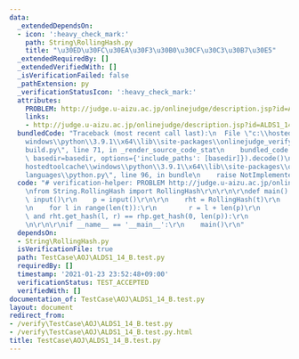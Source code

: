 ```yaml
---
data:
  _extendedDependsOn:
  - icon: ':heavy_check_mark:'
    path: String\RollingHash.py
    title: "\u30ED\u30FC\u30EA\u30F3\u30B0\u30CF\u30C3\u30B7\u30E5"
  _extendedRequiredBy: []
  _extendedVerifiedWith: []
  _isVerificationFailed: false
  _pathExtension: py
  _verificationStatusIcon: ':heavy_check_mark:'
  attributes:
    PROBLEM: http://judge.u-aizu.ac.jp/onlinejudge/description.jsp?id=ALDS1_14_B
    links:
    - http://judge.u-aizu.ac.jp/onlinejudge/description.jsp?id=ALDS1_14_B
  bundledCode: "Traceback (most recent call last):\n  File \"c:\\hostedtoolcache\\\
    windows\\python\\3.9.1\\x64\\lib\\site-packages\\onlinejudge_verify\\documentation\\\
    build.py\", line 71, in _render_source_code_stat\n    bundled_code = language.bundle(stat.path,\
    \ basedir=basedir, options={'include_paths': [basedir]}).decode()\n  File \"c:\\\
    hostedtoolcache\\windows\\python\\3.9.1\\x64\\lib\\site-packages\\onlinejudge_verify\\\
    languages\\python.py\", line 96, in bundle\n    raise NotImplementedError\nNotImplementedError\n"
  code: "# verification-helper: PROBLEM http://judge.u-aizu.ac.jp/onlinejudge/description.jsp?id=ALDS1_14_B\r\
    \nfrom String.RollingHash import RollingHash\r\n\r\n\r\ndef main():\r\n    t =\
    \ input()\r\n    p = input()\r\n\r\n    rht = RollingHash(t)\r\n    rhp = RollingHash(p)\r\
    \n    for l in range(len(t)):\r\n        r = l + len(p)\r\n        if r <= len(t)\
    \ and rht.get_hash(l, r) == rhp.get_hash(0, len(p)):\r\n            print(l)\r\
    \n\r\n\r\nif __name__ == '__main__':\r\n    main()\r\n"
  dependsOn:
  - String\RollingHash.py
  isVerificationFile: true
  path: TestCase\AOJ\ALDS1_14_B.test.py
  requiredBy: []
  timestamp: '2021-01-23 23:52:48+09:00'
  verificationStatus: TEST_ACCEPTED
  verifiedWith: []
documentation_of: TestCase\AOJ\ALDS1_14_B.test.py
layout: document
redirect_from:
- /verify\TestCase\AOJ\ALDS1_14_B.test.py
- /verify\TestCase\AOJ\ALDS1_14_B.test.py.html
title: TestCase\AOJ\ALDS1_14_B.test.py
---
```


